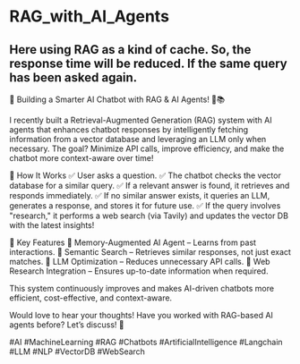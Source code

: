 # RAG_with_AI_Agents
## Here using RAG as a kind of cache. So, the response time will be reduced. If the same query has been asked again.
🚀 Building a Smarter AI Chatbot with RAG & AI Agents! 🤖📚

I recently built a Retrieval-Augmented Generation (RAG) system with AI agents that enhances chatbot responses by intelligently fetching information from a vector database and leveraging an LLM only when necessary. The goal? Minimize API calls, improve efficiency, and make the chatbot more context-aware over time!

🔹 How It Works
✅ User asks a question.
✅ The chatbot checks the vector database for a similar query.
✅ If a relevant answer is found, it retrieves and responds immediately.
✅ If no similar answer exists, it queries an LLM, generates a response, and stores it for future use.
✅ If the query involves "research," it performs a web search (via Tavily) and updates the vector DB with the latest insights!

🔹 Key Features
🔹 Memory-Augmented AI Agent – Learns from past interactions.
🔹 Semantic Search – Retrieves similar responses, not just exact matches.
🔹 LLM Optimization – Reduces unnecessary API calls.
🔹 Web Research Integration – Ensures up-to-date information when required.

This system continuously improves and makes AI-driven chatbots more efficient, cost-effective, and context-aware.

Would love to hear your thoughts! Have you worked with RAG-based AI agents before? Let’s discuss! 🚀

#AI #MachineLearning #RAG #Chatbots #ArtificialIntelligence #Langchain #LLM #NLP #VectorDB #WebSearch